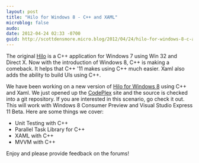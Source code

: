 ```yaml
---
layout: post
title: "Hilo for Windows 8 - C++ and XAML"
microblog: false
audo:
date: 2012-04-24 02:33 -0700
guid: http://scottdensmore.micro.blog/2012/04/24/hilo-for-windows-8-c-and-xaml.html
---
```


The original [Hilo](http://msdn.microsoft.com/en-us/library/ff708696.aspx) is a C++ application for Windows 7 using Win 32 and Direct X. Now with the introduction of Windows 8, C++ is making a comeback. It helps that C++ '11 makes using C++ much easier. Xaml also adds the ability to build UIs using C++. 

We have been working on a new version of [Hilo for Windows 8](http://hilo.codeplex.com/) using C++ and Xaml. We just opened up the [CodePlex](http://hilo.codeplex.com/) site and the source is checked into a git repository. If you are interested in this scenario, go check it out. This will work with Windows 8 Consumer Preview and Visual Studio Express 11 Beta. Here are some things we cover:

* Unit Testing with C++
* Parallel Task Library for C++
* XAML with C++
* MVVM with C++

Enjoy and please provide feedback on the forums!

